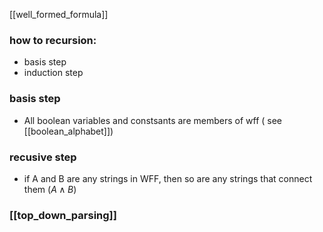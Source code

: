 [[well_formed_formula]]
### how to recursion:
- basis step
- induction step

### basis step
- All boolean variables and constsants are members of wff ( see [[boolean_alphabet]])

### recusive step
- if A and B are any strings in WFF, then so are any strings that connect them $(A\land B)$

### [[top_down_parsing]]

